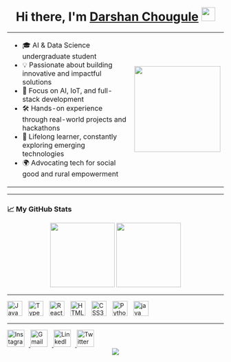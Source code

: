 <h1 align="center">
  Hi there, I'm 
  <a href="https://www.linkedin.com/in/darshan-chougule-2128652a6/" target="_blank">Darshan Chougule</a> 
  <img src="https://github.com/blackcater/blackcater/raw/main/images/Hi.gif" height="32" />
</h1>

<table align="center">
  <tr>
    <td align="left" valign="top" width="70%">
      <ul>
        <li>🎓 AI & Data Science undergraduate student</li>
        <li>💡 Passionate about building innovative and impactful solutions</li>
        <li>🧠 Focus on AI, IoT, and full-stack development</li>
        <li>🛠️ Hands-on experience through real-world projects and hackathons</li>
        <li>🌱 Lifelong learner, constantly exploring emerging technologies</li>
        <li>🌍 Advocating tech for social good and rural empowerment</li>
      </ul>
    </td>
    <td align="right" width="70%">
      <img src="https://github.com/blackcater/blackcater/raw/main/images/banner.gif" height="200" />
    </td>
  </tr>
</table>

---

### 📈 My GitHub Stats

<div align="center">
  <img src="https://github-readme-stats.vercel.app/api?username=Omen-bit&show_icons=true&include_all_commits=true&count_private=true&theme=rose_pine&hide_border=false" height="150" />
  <img src="https://streak-stats.demolab.com?user=Omen-bit&theme=radical&hide_border=false&border_radius=5" height="150" />
</div>

---

<div align="left">
  <img src="https://cdn.jsdelivr.net/gh/devicons/devicon/icons/javascript/javascript-original.svg" height="35" alt="JavaScript" style="margin-right:10px;" />
  <img src="https://cdn.jsdelivr.net/gh/devicons/devicon/icons/typescript/typescript-original.svg" height="35" alt="TypeScript" style="margin-right:10px;" />
  <img src="https://cdn.jsdelivr.net/gh/devicons/devicon/icons/react/react-original.svg" height="35" alt="React" style="margin-right:10px;" />
  <img src="https://cdn.jsdelivr.net/gh/devicons/devicon/icons/html5/html5-original.svg" height="35" alt="HTML5" style="margin-right:10px;" />
  <img src="https://cdn.jsdelivr.net/gh/devicons/devicon/icons/css3/css3-original.svg" height="35" alt="CSS3" style="margin-right:10px;" />
  <img src="https://cdn.jsdelivr.net/gh/devicons/devicon/icons/python/python-original.svg" height="35" alt="Python" style="margin-right:10px;" />
  <img src="https://cdn.jsdelivr.net/gh/devicons/devicon/icons/java/java-original.svg" height="35" alt="java" />
</div>

---

<div align="left">
  <a href="https://www.instagram.com/" target="_blank">
    <img src="https://raw.githubusercontent.com/maurodesouza/profile-readme-generator/master/src/assets/icons/social/instagram/default.svg" width="40" style="margin-right:10px;" alt="Instagram" />
  </a>
  <a href="mailto:darshanchougule821@gmail.com" target="_blank">
    <img src="https://raw.githubusercontent.com/maurodesouza/profile-readme-generator/master/src/assets/icons/social/gmail/default.svg" width="40" style="margin-right:10px;" alt="Gmail" />
  </a>
  <a href="https://www.linkedin.com/in/darshan-chougule-2128652a6/" target="_blank">
    <img src="https://raw.githubusercontent.com/maurodesouza/profile-readme-generator/master/src/assets/icons/social/linkedin/default.svg" width="40" style="margin-right:10px;" alt="LinkedIn" />
  </a>
  <a href="https://twitter.com/" target="_blank">
    <img src="https://raw.githubusercontent.com/maurodesouza/profile-readme-generator/master/src/assets/icons/social/twitter/default.svg" width="40" alt="Twitter" />
  </a>
</div>

<div align="center">
  <img src="https://visitor-badge.laobi.icu/badge?page_id=Omen-bit.Omen-bit&left_color=darkslategrey"  />
</div>
